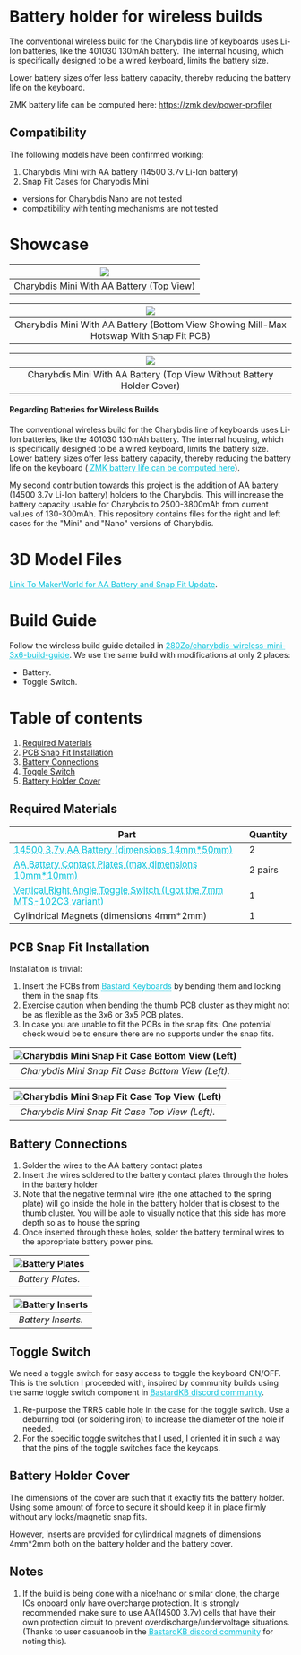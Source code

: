 # Battery holder for wireless builds

The conventional wireless build for the Charybdis line of keyboards uses Li-Ion batteries, like the 401030 130mAh battery. 
The internal housing, which is specifically designed to be a wired keyboard, limits the battery size. 

Lower battery sizes offer less battery capacity, thereby reducing the battery life on the keyboard.

ZMK battery life can be computed here: https://zmk.dev/power-profiler

## Compatibility
The following models have been confirmed working:

1. Charybdis Mini with AA battery (14500 3.7v Li-Ion battery)
1. Snap Fit Cases for Charybdis Mini

- versions for Charybdis Nano are not tested
- compatibility with tenting mechanisms are not tested

# Showcase

| ![](images/cmini_top_closed_battery.jpg) | 
|:--:| 
| Charybdis Mini With AA Battery (Top View) |

| ![](images/cmini_bottom.jpg) | 
|:--:| 
| Charybdis Mini With AA Battery (Bottom View Showing Mill-Max Hotswap With Snap Fit PCB) |

| ![](images/cmini_top_open_battery.jpg) | 
|:--:| 
| Charybdis Mini With AA Battery (Top View Without Battery Holder Cover) |


#### Regarding Batteries for Wireless Builds
The conventional wireless build for the Charybdis line of keyboards uses Li-Ion batteries, like the 401030 130mAh battery. The internal housing, which is specifically designed to be a wired keyboard, limits the battery size. Lower battery sizes offer less battery capacity, thereby reducing the battery life on the keyboard (<a href="https://zmk.dev/power-profiler" target="_blank" style="color: #02c2db; text-decoration: underline;text-decoration-style: dotted;"> ZMK battery life can be computed here</a>).

My second contribution towards this project is the addition of AA battery (14500 3.7v Li-Ion battery) holders to the Charybdis. This will increase the battery capacity usable for Charybdis to 2500-3800mAh from current values of 130-300mAh. This repository contains files for the right and left cases for the "Mini" and "Nano" versions of Charybdis.

# 3D Model Files

<a href="https://makerworld.com/en/models/1689212-charybdis-mini-and-nano-with-aa-battery#profileId-1790424" target="_blank" style="color: #02c2db; text-decoration: underline;text-decoration-style: dotted;"> Link To MakerWorld for AA Battery and Snap Fit Update</a>.

# Build Guide

Follow the wireless build guide detailed in <a href="https://github.com/280Zo/charybdis-wireless-mini-3x6-build-guide" target="_blank" style="color: #02c2db; text-decoration: underline;text-decoration-style: dotted;"> 280Zo/charybdis-wireless-mini-3x6-build-guide</a>. We use the same build with modifications at only 2 places:

- Battery.
- Toggle Switch.


# Table of contents
1. [Required Materials](#materials)
2. [PCB Snap Fit Installation](#snapfit)
3. [Battery Connections](#battery_connections)
4. [Toggle Switch](#toggle)
5. [Battery Holder Cover](#cover)

<a name="materials"></a>

## Required Materials

| **Part**                                                                                                 | **Quantity** |
| -------------------------------------------------------------------------------------------------------- | ------------ |
| <a href="https://a.co/d/7Be3EjO" target="_blank" style="color: #02c2db; text-decoration: underline;text-decoration-style: dotted;"> 14500 3.7v AA Battery (dimensions 14mm*50mm)</a> | 2            |
| <a href="https://www.aliexpress.com/item/2251832697974737.html?spm=a2g0o.order_list.order_list_main.104.45091802w1A1m8" target="_blank" style="color: #02c2db; text-decoration: underline;text-decoration-style: dotted;"> AA Battery Contact Plates (max dimensions 10mm*10mm)</a>             | 2 pairs           |
| <a href="https://www.aliexpress.us/item/3256808105874261.html?spm=a2g0o.order_list.order_list_main.11.45091802w1A1m8&gatewayAdapt=glo2usa" target="_blank" style="color: #02c2db; text-decoration: underline;text-decoration-style: dotted;"> Vertical Right Angle Toggle Switch (I got the 7mm MTS-102C3 variant)</a>       | 1            |
| Cylindrical Magnets (dimensions 4mm*2mm)    | 1            |

<a name="snapfit"></a>

## PCB Snap Fit Installation

Installation is trivial:

1. Insert the PCBs from <a href="https://bastardkb.com/" target="_blank" style="color: #02c2db; text-decoration: underline;text-decoration-style: dotted;"> Bastard Keyboards</a> by bending them and locking them in the snap fits.
2. Exercise caution when bending the thumb PCB cluster as they might not be as flexible as the 3x6 or 3x5 PCB plates.
3. In case you are unable to fit the PCBs in the snap fits: One potential check would be to ensure there are no supports under the snap fits.

| ![Charybdis Mini Snap Fit Case Bottom View (Left)](images/case_bottom.jpg "Charybdis Mini Snap Fit Case Bottom View (Left)") | 
|:--:| 
| *Charybdis Mini Snap Fit Case Bottom View (Left).* |

| ![Charybdis Mini Snap Fit Case Top View (Left)](images/case_top.jpg "Charybdis Mini Snap Fit Case Top View (Left)") | 
|:--:| 
| *Charybdis Mini Snap Fit Case Top View (Left).* |

<a name="battery_connections"></a>

## Battery Connections

1. Solder the wires to the AA battery contact plates
2. Insert the wires soldered to the battery contact plates through the holes in the battery holder
3. Note that the negative terminal wire (the one attached to the spring plate) will go inside the hole in the battery holder that is closest to the thumb cluster. You will be able to visually notice that this side has more depth so as to house the spring
4. Once inserted through these holes, solder the battery terminal wires to the appropriate battery power pins.

| ![Battery Plates](images/battery_connectors.jpg "Battery Plates") | 
|:--:| 
| *Battery Plates.* |

| ![Battery Inserts](images/battery_inserts.jpg "Battery Inserts") | 
|:--:| 
| *Battery Inserts.* |

<a name="toggle"></a>

## Toggle Switch

We need a toggle switch for easy access to toggle the keyboard ON/OFF. This is the solution I proceeded with, inspired by community builds using the same toggle switch component in <a href="http://www.bstkbd.com/discord" target="_blank" style="color: #02c2db; text-decoration: underline;text-decoration-style: dotted;"> BastardKB discord community</a>.

1. Re-purpose the TRRS cable hole in the case for the toggle switch. Use a deburring tool (or soldering iron) to increase the diameter of the hole if needed.
2. For the specific toggle switches that I used, I oriented it in such a way that the pins of the toggle switches face the keycaps.

<a name="cover"></a>

## Battery Holder Cover

The dimensions of the cover are such that it exactly fits the battery holder. Using some amount of force to secure it should keep it in place firmly without any locks/magnetic snap fits.

However, inserts are provided for cylindrical magnets of dimensions 4mm*2mm both on the battery holder and the battery cover.

## Notes

1. If the build is being done with a nice!nano or similar clone, the charge ICs onboard only have overcharge protection. It is strongly recommended make sure to use AA(14500 3.7v) cells that have their own protection circuit to prevent overdischarge/undervoltage situations. (Thanks to user casuanoob in the <a href="http://www.bstkbd.com/discord" target="_blank" style="color: #02c2db; text-decoration: underline;text-decoration-style: dotted;"> BastardKB discord community</a> for noting this).
